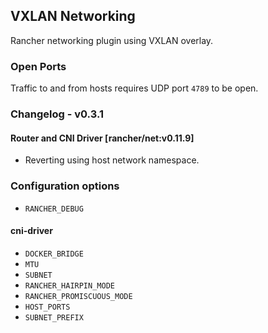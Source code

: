 ## VXLAN Networking

Rancher networking plugin using VXLAN overlay.

### Open Ports

Traffic to and from hosts requires UDP port `4789` to be open.

### Changelog - v0.3.1

#### Router and CNI Driver [rancher/net:v0.11.9]
* Reverting using host network namespace.

### Configuration options
* `RANCHER_DEBUG`

#### cni-driver

* `DOCKER_BRIDGE`
* `MTU`
* `SUBNET`
* `RANCHER_HAIRPIN_MODE`
* `RANCHER_PROMISCUOUS_MODE`
* `HOST_PORTS`
* `SUBNET_PREFIX`
